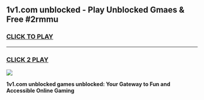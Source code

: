 
## 1v1.com unblocked - Play Unblocked Gmaes & Free #2rmmu
<h3>
<a href="https://news.freeplayer.one?title=1v1.com_unblocked&ref=24F">CLICK TO PLAY</a></h3>
<hr>

<h3>
<a href="https://news.freeplayer.one?title=1v1.com_unblocked&ref=24F">CLICK 2 PLAY</a>
  
</h3>

<a href="https://news.freeplayer.one?title=1v1.com_unblocked&ref=24F/"><img src="https://clearcache.store/games.png"></a>


**1v1.com unblocked games unblocked: Your Gateway to Fun and Accessible Online Gaming**
